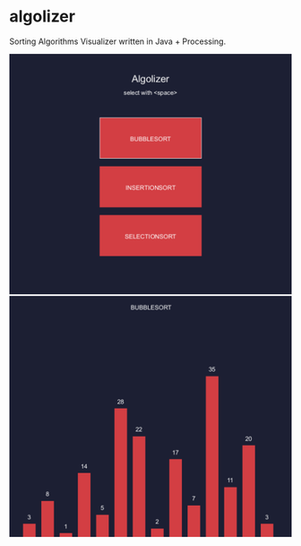 # algolizer
Sorting Algorithms Visualizer written in Java + Processing.

![preview](./preview.png)
![preview](./preview_2.png)
